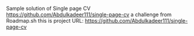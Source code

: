 Sample solution of Single page CV https://github.com/Abdulkadeer111/single-page-cv a challenge from Roadmap.sh
this is project URL: https://github.com/Abdulkadeer111/single-page-cv
